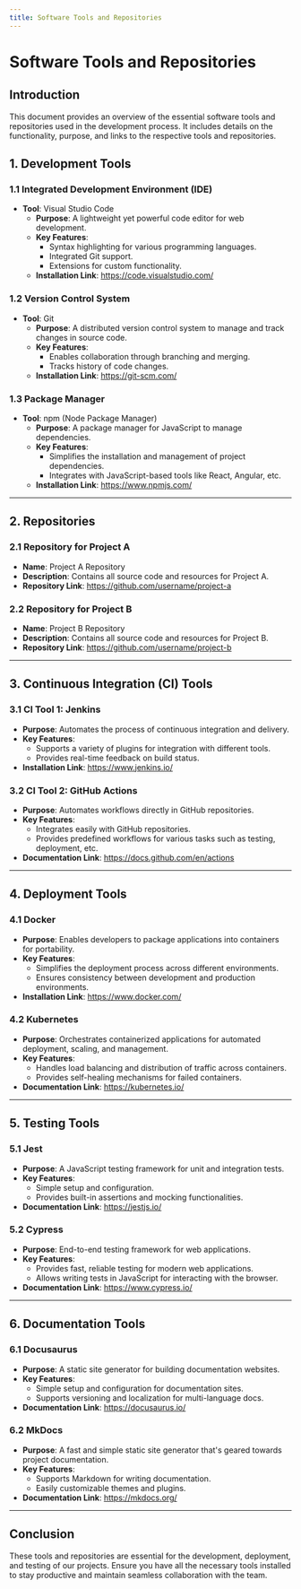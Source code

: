 ```yaml
---
title: Software Tools and Repositories
---
```

# Software Tools and Repositories

## Introduction
This document provides an overview of the essential software tools and repositories used in the development process. It includes details on the functionality, purpose, and links to the respective tools and repositories.


## 1. Development Tools

### 1.1 Integrated Development Environment (IDE)
- **Tool**: Visual Studio Code
  - **Purpose**: A lightweight yet powerful code editor for web development.
  - **Key Features**:
    - Syntax highlighting for various programming languages.
    - Integrated Git support.
    - Extensions for custom functionality.
  - **Installation Link**: https://code.visualstudio.com/

### 1.2 Version Control System
- **Tool**: Git
  - **Purpose**: A distributed version control system to manage and track changes in source code.
  - **Key Features**:
    - Enables collaboration through branching and merging.
    - Tracks history of code changes.
  - **Installation Link**: https://git-scm.com/

### 1.3 Package Manager
- **Tool**: npm (Node Package Manager)
  - **Purpose**: A package manager for JavaScript to manage dependencies.
  - **Key Features**:
    - Simplifies the installation and management of project dependencies.
    - Integrates with JavaScript-based tools like React, Angular, etc.
  - **Installation Link**: https://www.npmjs.com/

---

## 2. Repositories

### 2.1 Repository for Project A
- **Name**: Project A Repository
- **Description**: Contains all source code and resources for Project A.
- **Repository Link**: https://github.com/username/project-a

### 2.2 Repository for Project B
- **Name**: Project B Repository
- **Description**: Contains all source code and resources for Project B.
- **Repository Link**: https://github.com/username/project-b

---

## 3. Continuous Integration (CI) Tools

### 3.1 CI Tool 1: Jenkins
- **Purpose**: Automates the process of continuous integration and delivery.
- **Key Features**:
  - Supports a variety of plugins for integration with different tools.
  - Provides real-time feedback on build status.
- **Installation Link**: https://www.jenkins.io/

### 3.2 CI Tool 2: GitHub Actions
- **Purpose**: Automates workflows directly in GitHub repositories.
- **Key Features**:
  - Integrates easily with GitHub repositories.
  - Provides predefined workflows for various tasks such as testing, deployment, etc.
- **Documentation Link**: https://docs.github.com/en/actions

---

## 4. Deployment Tools

### 4.1 Docker
- **Purpose**: Enables developers to package applications into containers for portability.
- **Key Features**:
  - Simplifies the deployment process across different environments.
  - Ensures consistency between development and production environments.
- **Installation Link**: https://www.docker.com/

### 4.2 Kubernetes
- **Purpose**: Orchestrates containerized applications for automated deployment, scaling, and management.
- **Key Features**:
  - Handles load balancing and distribution of traffic across containers.
  - Provides self-healing mechanisms for failed containers.
- **Documentation Link**: https://kubernetes.io/

---

## 5. Testing Tools

### 5.1 Jest
- **Purpose**: A JavaScript testing framework for unit and integration tests.
- **Key Features**:
  - Simple setup and configuration.
  - Provides built-in assertions and mocking functionalities.
- **Documentation Link**: https://jestjs.io/

### 5.2 Cypress
- **Purpose**: End-to-end testing framework for web applications.
- **Key Features**:
  - Provides fast, reliable testing for modern web applications.
  - Allows writing tests in JavaScript for interacting with the browser.
- **Documentation Link**: https://www.cypress.io/

---

## 6. Documentation Tools

### 6.1 Docusaurus
- **Purpose**: A static site generator for building documentation websites.
- **Key Features**:
  - Simple setup and configuration for documentation sites.
  - Supports versioning and localization for multi-language docs.
- **Documentation Link**: https://docusaurus.io/

### 6.2 MkDocs
- **Purpose**: A fast and simple static site generator that's geared towards project documentation.
- **Key Features**:
  - Supports Markdown for writing documentation.
  - Easily customizable themes and plugins.
- **Documentation Link**: https://mkdocs.org/

---

## Conclusion
These tools and repositories are essential for the development, deployment, and testing of our projects. Ensure you have all the necessary tools installed to stay productive and maintain seamless collaboration with the team.

